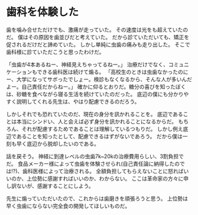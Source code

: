 # 歯科を体験した
歯を噛み合せただけでも、激痛が走っていた。
その速度は光をも超えていたのだ。
僕はその原因を歯並びだと考えていた。
だから診ていただいても、矯正を促されるだけだと諦めていた。
しかし単純に虫歯の痛みも走り出した。
そこで歯科様に診ていただこうと思ったわけだ。

「虫歯が4本あるねー、神経見えちゃってるねー。」
治療だけでなく、コミュニケーションもできる歯科医は続けて煽る。
「高校生のときは虫歯なかったのにー、大学になってサボったでしょー。検診もなくなるから、そんな人が多いんだよー。自己責任だからねー。」
確かに仰るとおりだ。糖分の喜びを知ったぼくは、砂糖を食べながら寝る生活を続けていたのだった。
底辺の僕にも分かりやすく説明してくれる先生は、やはり配慮できるのだろう。

しかしそれでも恐れていたのだ、現在の身分を訊かれることを。
底辺であることは本当にシンドい、人と会えば必ず身分を訊かれることになるからだ。
もちろん、それが配慮するためであることは理解しているつもりだ。
しかし例え底辺であることを知ったとして、配慮できるはずがないであろう。
だから僕は一刻も早く底辺から脱却したいのである。

話を戻そう。
神経に到達レベルの虫歯7k~20kの治療費用らしい、3割負担でだ。
食品メーカー様によって虫歯を体験させられ(自己責任論に納得したのでは!?)、歯科医様によって治療される。
全額負担してもらえないことに怒ればいいのか、上位勢に感謝すればいいのか、わからない。
ここは革命家の方々に申し訳ないが、感謝することにしよう。

先生に煽っていただいたので、これからは歯磨きを頑張ろうと思う。
上位勢は早く虫歯にならない完全食の開発してほしいものだ。